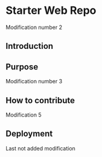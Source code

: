 # Starter Web Repo

Modification number 2 

## Introduction
## Purpose

Modification number 3

## How to contribute

Modification 5

## Deployment


Last not added modification